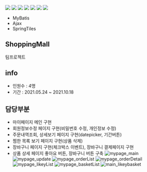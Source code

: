 <img src="https://img.shields.io/badge/Spring-6DB33F?style=flat-square&logo=Spring&logoColor=white"/></a> 
<img src="https://img.shields.io/badge/Apache Tomcat-F8DC75?style=flat-square&logo=Apache Tomcat&logoColor=white"/></a> 
<img src="https://img.shields.io/badge/Bootstrap-7952B3?style=flat-square&logo=Bootstrap&logoColor=white"/></a> 
<img src="https://img.shields.io/badge/Java-007396?style=flat-square&logo=Java&logoColor=white"/></a> 
<img src="https://img.shields.io/badge/jQuery-0769AD?style=flat-square&logo=jQuery&logoColor=white"/></a> 
<img src="https://img.shields.io/badge/JavaScript-F7DF1E?style=flat-square&logo=JavaScript&logoColor=white"/></a> 
<img src="https://img.shields.io/badge/MySql-4479A1?style=flat-square&logo=MySQL&logoColor=white"/></a>
- MyBatis
- Ajax
- SpringTiles
## ShoppingMall
팀프로젝트
## info
- 인원수 : 4명
- 기간 : 2021.05.24 ~ 2021.10.18
## 담당부분
- 마이페이지 메인 구현
- 회원정보수정 페이지 구현(비밀번호 수정, 개인정보 수정)
- 주문내역조회, 상세보기 페이지 구현(datepicker, 기간버튼)
- 찜한 목록 보기 페이지 구현(상품 삭제)
- 장바구니 페이지 구현(체크박스 이벤트), 장바구니 결제페이지 구현
- 상품 상세 페이지 좋아요 버튼, 장바구니 버튼 구축
![mypage_main](https://user-images.githubusercontent.com/86218201/140315490-0a1a90cd-6314-48de-bcc8-890d3813bbc3.gif)
![mypage_update](https://user-images.githubusercontent.com/86218201/140315511-f9cad8e2-2479-4309-8d92-1a22696ff125.gif)
![mypage_orderList](https://user-images.githubusercontent.com/86218201/140315504-7c7cd265-c9d0-44ac-a1ef-f23e74812e7d.gif)
![mypage_orderDetail](https://user-images.githubusercontent.com/86218201/140315501-5f9b25f0-dd72-4b2b-90d6-c8f6c80295b4.gif)
![mypage_likeyList](https://user-images.githubusercontent.com/86218201/140315476-70dbd223-8d95-488a-ade2-a7b1e1c965e8.gif)
![mypage_basketList](https://user-images.githubusercontent.com/86218201/140315470-1002d77a-9459-4699-aabd-b3d5eb908b97.gif)
![main_likeybasket](https://user-images.githubusercontent.com/86218201/140315281-11e00d46-2333-43b7-b407-5a91feb099a6.gif)
